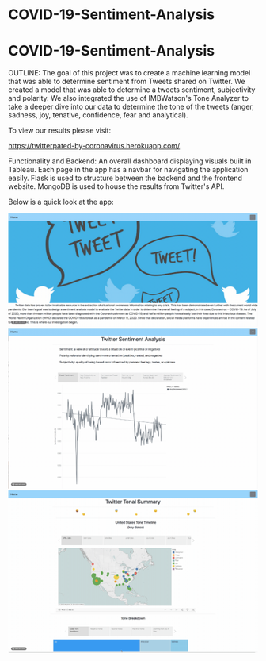 # COVID-19-Sentiment-Analysis

# COVID-19-Sentiment-Analysis

OUTLINE: 
The goal of this project was to create a machine learning model that was able to determine sentiment from Tweets shared on Twitter. We created a model that was able to determine a tweets sentiment, subjectivity and polarity. We also integrated the use of IMBWatson's Tone Analyzer to take a deeper dive into our data to determine the tone of the tweets (anger, sadness, joy, tenative, confidence, fear and analytical). 

To view our results please visit:

https://twitterpated-by-coronavirus.herokuapp.com/

Functionality and Backend:
An overall dashboard displaying visuals built in Tableau. 
Each page in the app has a navbar for navigating the application easily.
Flask is used to structure between the backend and the frontend website.
MongoDB is used to house the results from Twitter's API. 

Below is a quick look at the app:

![Home Demo](Images/home.gif)
![Sentiment Demo](Images/sentiment.gif)
![Tones Demo](Images/tones.gif)
